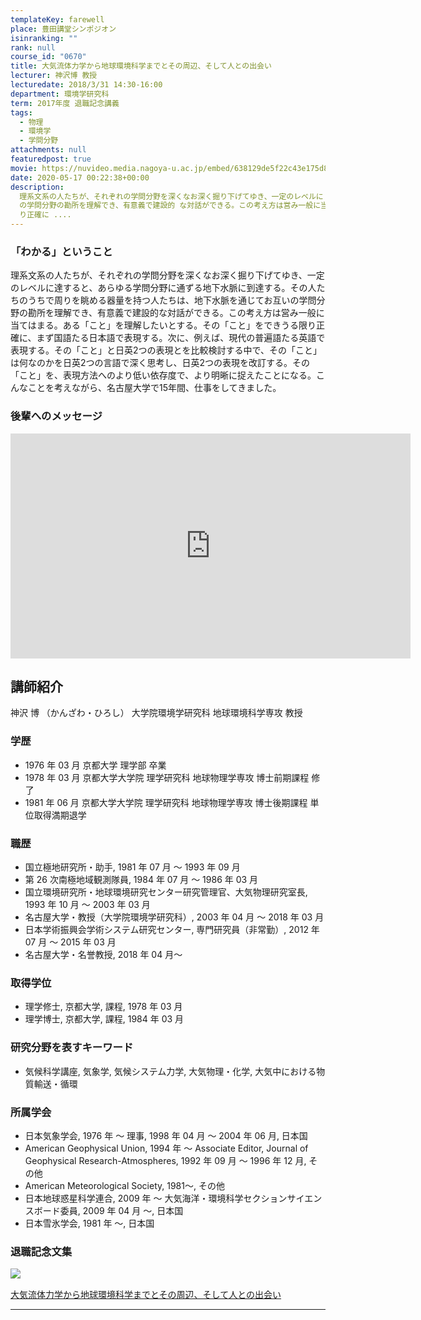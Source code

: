 ```yaml
---
templateKey: farewell
place: 豊田講堂シンポジオン
isinranking: ""
rank: null
course_id: "0670"
title: 大気流体力学から地球環境科学までとその周辺、そして人との出会い
lecturer: 神沢博 教授
lecturedate: 2018/3/31 14:30-16:00
department: 環境学研究科
term: 2017年度 退職記念講義
tags:
  - 物理
  - 環境学
  - 学問分野
attachments: null
featuredpost: true
movie: https://nuvideo.media.nagoya-u.ac.jp/embed/638129de5f22c43e175d81e3d81f647650a05819
date: 2020-05-17 00:22:38+00:00
description:
  理系文系の人たちが、それぞれの学問分野を深くなお深く掘り下げてゆき、一定のレベルに 達すると、あらゆる学問分野に通ずる地下水脈に到達する。その人たちのうちで周りを眺める器量を持つ人たちは、地下水脈を通じてお互い
  の学問分野の勘所を理解でき、有意義で建設的 な対話ができる。この考え方は営み一般に当てはまる。ある「こと」を理解したいとする。その「こと」をできうる限
  り正確に ....
---
```


### 「わかる」ということ

理系文系の人たちが、それぞれの学問分野を深くなお深く掘り下げてゆき、一定のレベルに達すると、あらゆる学問分野に通ずる地下水脈に到達する。その人たちのうちで周りを眺める器量を持つ人たちは、地下水脈を通じてお互いの学問分野の勘所を理解でき、有意義で建設的な対話ができる。この考え方は営み一般に当てはまる。ある「こと」を理解したいとする。その「こと」をできうる限り正確に、まず国語たる日本語で表現する。次に、例えば、現代の普遍語たる英語で表現する。その「こと」と日英2つの表現とを比較検討する中で、その「こと」は何なのかを日英2つの言語で深く思考し、日英2つの表現を改訂する。その「こと」を、表現方法へのより低い依存度で、より明晰に捉えたことになる。こんなことを考えながら、名古屋大学で15年間、仕事をしてきました。

<h3>
後輩へのメッセージ
</h3>
<iframe src="https://nuvideo.media.nagoya-u.ac.jp/embed/4aefe227abaa009ddcafd884bdce1b4d3c6af41f" width="640" height="360" frameborder="0" allowfullscreen></iframe>

## 講師紹介

神沢 博 （かんざわ・ひろし） 大学院環境学研究科 地球環境科学専攻 教授

### 学歴

- 1976 年 03 月 京都大学 理学部 卒業
- 1978 年 03 月 京都大学大学院 理学研究科 地球物理学専攻 博士前期課程 修了
- 1981 年 06 月 京都大学大学院 理学研究科 地球物理学専攻 博士後期課程 単位取得満期退学

### 職歴

- 国立極地研究所・助手, 1981 年 07 月 ～ 1993 年 09 月
- 第 26 次南極地域観測隊員, 1984 年 07 月 ～ 1986 年 03 月
- 国立環境研究所・地球環境研究センター研究管理官、大気物理研究室長, 1993 年 10 月 ～ 2003 年 03 月
- 名古屋大学・教授（大学院環境学研究科）, 2003 年 04 月 ～ 2018 年 03 月
- 日本学術振興会学術システム研究センター, 専門研究員（非常勤）, 2012 年 07 月 ～ 2015 年 03 月
- 名古屋大学・名誉教授, 2018 年 04 月～

### 取得学位

- 理学修士, 京都大学, 課程, 1978 年 03 月
- 理学博士, 京都大学, 課程, 1984 年 03 月

### 研究分野を表すキーワード

- 気候科学講座, 気象学, 気候システム力学, 大気物理・化学, 大気中における物質輸送・循環

### 所属学会

- 日本気象学会, 1976 年 〜 理事, 1998 年 04 月 ～ 2004 年 06 月, 日本国
- American Geophysical Union, 1994 年 〜 Associate Editor, Journal of Geophysical Research-Atmospheres, 1992 年 09 月 ～ 1996 年 12 月, その他
- American Meteorological Society, 1981〜, その他
- 日本地球惑星科学連合, 2009 年 〜 大気海洋・環境科学セクションサイエンスボード委員, 2009 年 04 月 ～, 日本国
- 日本雪氷学会, 1981 年 〜, 日本国

### 退職記念文集

![ ](https://ocw.nagoya-u.jp/files/670/4.jpg)

[大気流体力学から地球環境科学までとその周辺、そして人との出会い](https://ocw.nagoya-u.jp/files/670/65200.pdf)

---
